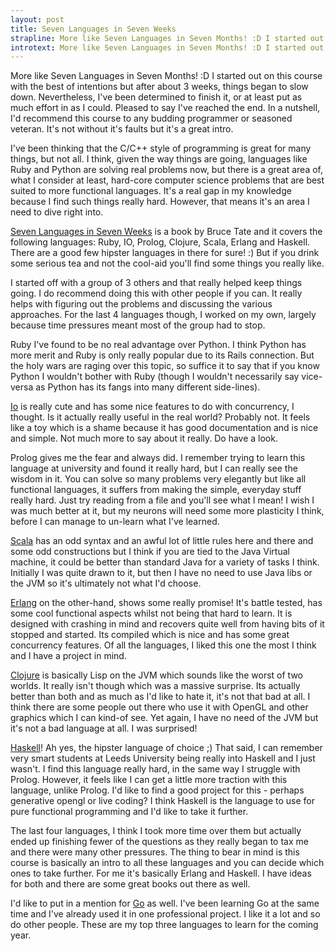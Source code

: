 ```yaml
---
layout: post
title: Seven Languages in Seven Weeks
strapline: More like Seven Languages in Seven Months! :D I started out on this course with the best of intentions but after about 3 weeks, things began to slow down. Nevertheless, I've been determined to finish it, or at least put as much effort in as I could.
introtext: More like Seven Languages in Seven Months! :D I started out on this course with the best of intentions but after about 3 weeks, things began to slow down. Nevertheless, I've been determined to finish it, or at least put as much effort in as I could.
---
```


More like Seven Languages in Seven Months! :D I started out on this course with the best of intentions but after about 3 weeks, things began to slow down. Nevertheless, I've been determined to finish it, or at least put as much effort in as I could. Pleased to say I've reached the end. In a nutshell, I'd recommend this course to any budding programmer or seasoned veteran. It's not without it's faults but it's a great intro.

I've been thinking that the C/C++ style of programming is great for many things, but not all. I think, given the way things are going, languages like Ruby and Python are solving real problems now, but there is a great area of, what I consider at least, hard-core computer science problems that are best suited to more functional languages. It's a real gap in my knowledge because I find such things really hard. However, that means it's an area I need to dive right into.

[Seven Languages in Seven Weeks](https://pragprog.com/book/btlang/seven-languages-in-seven-weeks) is a book by Bruce Tate and it covers the following languages: Ruby, IO, Prolog, Clojure, Scala, Erlang and Haskell. There are a good few hipster languages in there for sure! :) But if you drink some serious tea and not the cool-aid you'll find some things you really like. 

I started off with a group of 3 others and that really helped keep things going. I do recommend doing this with other people if you can. It really helps with figuring out the problems and discussing the various approaches. For the last 4 languages though, I worked on my own, largely because time pressures meant most of the group had to stop.

Ruby I've found to be no real advantage over Python. I think Python has more merit and Ruby is only really popular due to its Rails connection. But the holy wars are raging over this topic, so suffice it to say that if you know Python I wouldn't bother with Ruby (though I wouldn't necessarily say vice-versa as Python has its fangs into many different side-lines).

[Io](http://iolanguage.org/) is really cute and has some nice features to do with concurrency, I thought. Is it actually really useful in the real world? Probably not. It feels like a toy which is a shame because it has good documentation and is nice and simple. Not much more to say about it really. Do have a look.

Prolog gives me the fear and always did. I remember trying to learn this language at university and found it really hard, but I can really see the wisdom in it. You can solve so many problems very elegantly but like all functional languages, it suffers from making the simple, everyday stuff really hard. Just try reading from a file and you'll see what I mean! I wish I was much better at it, but my neurons will need some more plasticity I think, before I can manage to un-learn what I've learned.

[Scala](http://iolanguage.org/) has an odd syntax and an awful lot of little rules here and there and some odd constructions but I think if you are tied to the Java Virtual machine, it could be better than standard Java for a variety of tasks I think. Initially I was quite drawn to it, but then I have no need to use Java libs or the JVM so it's ultimately not what I'd choose.

[Erlang](http://www.erlang.org/) on the other-hand, shows some really promise! It's battle tested, has some cool functional aspects whilst not being that hard to learn. It is designed with crashing in mind and recovers quite well from having bits of it stopped and started. Its compiled which is nice and has some great concurrency features. Of all the languages, I liked this one the most I think and I have a project in mind.

[Clojure](http://clojure.org/) is basically Lisp on the JVM which sounds like the worst of two worlds. It really isn't though which was a massive surprise. Its actually better than both and as much as I'd like to hate it, it's not that bad at all. I think there are some people out there who use it with OpenGL and other graphics which I can kind-of see. Yet again, I have no need of the JVM but it's not a bad language at all. I was surprised!

[Haskell](https://www.haskell.org/haskellwiki/Haskell)! Ah yes, the hipster language of choice ;) That said, I can remember very smart students at Leeds University being really into Haskell and I just wasn't. I find this language really hard, in the same way I struggle with Prolog. However, it feels like I can get a little more traction with this language, unlike Prolog. I'd like to find a good project for this - perhaps generative opengl or live coding? I think Haskell is the language to use for pure functional programming and I'd like to take it further.

The last four languages, I think I took more time over them but actually ended up finishing fewer of the questions as they really began to tax me and there were many other pressures. The thing to bear in mind is this course is basically an intro to all these languages and you can decide which ones to take further. For me it's basically Erlang and Haskell. I have ideas for both and there are some great books out there as well.

I'd like to put in a mention for [Go](http://golang.org/) as well. I've been learning Go at the same time and I've already used it in one professional project. I like it a lot and so do other people. These are my top three languages to learn for the coming year. 